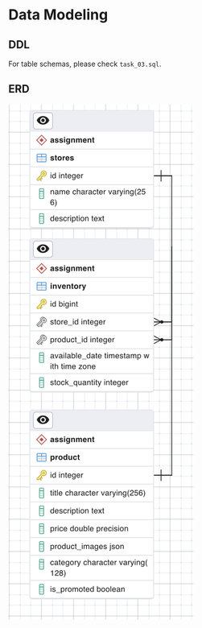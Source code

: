 # Data Modeling

## DDL

For table schemas, please check `task_03.sql`.


## ERD

![ERD for Task 03](ERD.png)
